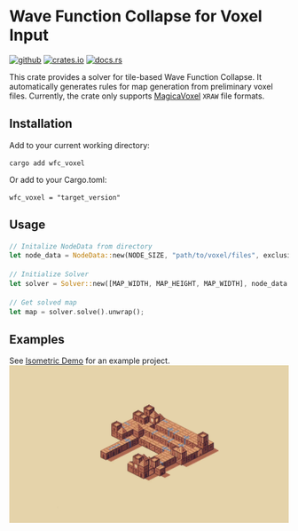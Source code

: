 # Wave Function Collapse for Voxel Input

[<img alt="github" src="https://img.shields.io/badge/github-BonsonW/wfc_voxel-8da0cb?style=for-the-badge&labelColor=555555&logo=github" height="20">](https://github.com/BonsonW/wfc_voxel)
[<img alt="crates.io" src="https://img.shields.io/crates/v/wfc_voxel.svg?style=for-the-badge&color=fc8d62&logo=rust" height="20">](https://crates.io/crates/wfc_voxel)
[<img alt="docs.rs" src="https://img.shields.io/badge/docs.rs-wfc_voxel-66c2a5?style=for-the-badge&labelColor=555555&logo=docs.rs" height="20">](https://docs.rs/wfc_voxel/)

This crate provides a solver for tile-based Wave Function Collapse. It automatically generates rules for map generation from preliminary voxel files. 
Currently, the crate only supports [MagicaVoxel](https://ephtracy.github.io/) `XRAW` file formats.

## Installation

Add to your current working directory:

`cargo add wfc_voxel`

Or add to your Cargo.toml:

`wfc_voxel = "target_version"`

## Usage

```rust
// Initalize NodeData from directory
let node_data = NodeData::new(NODE_SIZE, "path/to/voxel/files", exclusions);

// Initialize Solver
let solver = Solver::new([MAP_WIDTH, MAP_HEIGHT, MAP_WIDTH], node_data.bit_mask(), &node_data, false);

// Get solved map
let map = solver.solve().unwrap();
```

## Examples

See [Isometric Demo](https://github.com/BonsonW/isometric_demo) for an example project.
<img src="https://raw.githubusercontent.com/BonsonW/wfc_voxel/master/assets/preview.gif" alt="Preview"/>